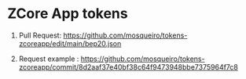 # ZCore App tokens

1. Pull Request:
https://github.com/mosqueiro/tokens-zcoreapp/edit/main/bep20.json

2. Request example :
https://github.com/mosqueiro/tokens-zcoreapp/commit/8d2aaf37e40bf38c64f9473948bbe7375964f7c8
